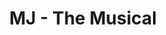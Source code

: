 ---
title: MJ - The Musical
poster: /assets/uploads/mj.jpg
header: ''
description: 'The life story of Michael Jackson arrives on Broadway. '
theater: Neil Simon Theatre
preview: '2020-07-06'
opening: '2020-08-13'
closing: ''
tonyaward: false
criticspick: false
trailer: 'https://www.youtube.com/watch?v=SQnSagWrgpU'
website: 'https://mjthemusical.com'
---